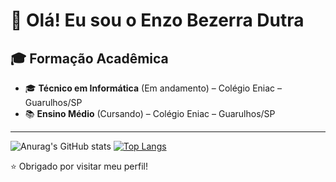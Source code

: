 # 👋 Olá! Eu sou o Enzo Bezerra Dutra

## 🎓 Formação Acadêmica

- 🎓 **Técnico em Informática** (Em andamento) – Colégio Eniac – Guarulhos/SP  
- 📚 **Ensino Médio** (Cursando) – Colégio Eniac – Guarulhos/SP

---
![Anurag's GitHub stats](https://github-readme-stats.vercel.app/api?username=Enzo-Dutra&show_icons=true&theme=dark)
[![Top Langs](https://github-readme-stats.vercel.app/api/top-langs/?username=Enzo-Dutra&theme=dark)](https://github.com/anuraghazra/github-readme-stats)

⭐ Obrigado por visitar meu perfil!
